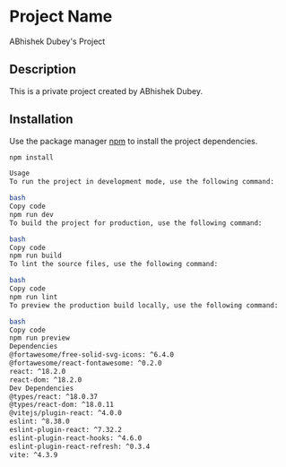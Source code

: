 # Project Name

ABhishek Dubey's Project

## Description

This is a private project created by ABhishek Dubey.

## Installation

Use the package manager [npm](https://www.npmjs.com/) to install the project dependencies.

```bash
npm install

Usage
To run the project in development mode, use the following command:

bash
Copy code
npm run dev
To build the project for production, use the following command:

bash
Copy code
npm run build
To lint the source files, use the following command:

bash
Copy code
npm run lint
To preview the production build locally, use the following command:

bash
Copy code
npm run preview
Dependencies
@fortawesome/free-solid-svg-icons: ^6.4.0
@fortawesome/react-fontawesome: ^0.2.0
react: ^18.2.0
react-dom: ^18.2.0
Dev Dependencies
@types/react: ^18.0.37
@types/react-dom: ^18.0.11
@vitejs/plugin-react: ^4.0.0
eslint: ^8.38.0
eslint-plugin-react: ^7.32.2
eslint-plugin-react-hooks: ^4.6.0
eslint-plugin-react-refresh: ^0.3.4
vite: ^4.3.9